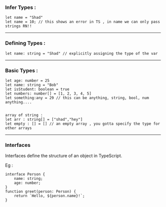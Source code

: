 ### Infer Types :
```
let name = "Shad"
let name = 10; // this shows an error in TS , in name we can only pass strings RN!!
```
---------------

### Defining Types :
```
let name: string = "Shad" // explicitly assigning the type of the var
```
--------------------------

### Basic Types :
```
let age: number = 25
let name: string = "Bob"
let isStudent: boolean = true
let numbers: number[] = [1, 2, 3, 4, 5]
let something:any = 29 // this can be anything, string, bool, num anything....


array of string :
let arr : string[] = ["shad","hey"]
let empty : [] = [] // an empty array , you gotta specify the type for other arrays
```
--------------------------

### Interfaces
Interfaces define the structure of an object in TypeScript.

Eg :
```
interface Person {
    name: string;
    age: number;
}
function greet(person: Person) {
    return `Hello, ${person.name}!`;
}
```
